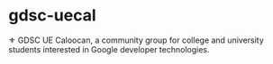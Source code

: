 # gdsc-uecal
⚜ GDSC UE Caloocan, a community group for college and university students interested in Google developer technologies.
